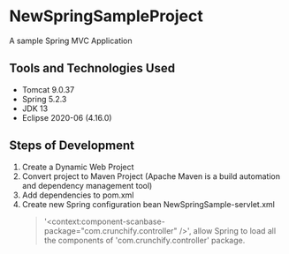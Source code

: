 # NewSpringSampleProject
A sample Spring MVC Application

## Tools and Technologies Used

* Tomcat 9.0.37
* Spring 5.2.3
* JDK 13
* Eclipse 2020-06 (4.16.0)

## Steps of Development

1. Create a Dynamic Web Project
2. Convert project to Maven Project (Apache Maven is a build automation and dependency management tool)
3. Add dependencies to pom.xml
4. Create new Spring configuration bean NewSpringSample-servlet.xml
    > '<context:component-scanbase-package="com.crunchify.controller" />', allow Spring to load all the components of 'com.crunchify.controller' package.
